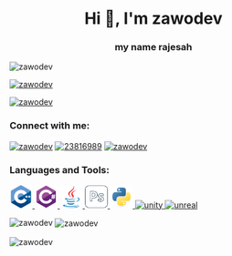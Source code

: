 <h1 align="center">Hi 👋, I'm zawodev</h1>
<h3 align="center">my name rajesah</h3>

<p align="left"> <img src="https://komarev.com/ghpvc/?username=zawodev&label=Profile%20views&color=0e75b6&style=flat" alt="zawodev" /> </p>
<p align="left"> <a href="https://github.com/ryo-ma/github-profile-trophy"><img src="https://github-profile-trophy.vercel.app/?username=zawodev&theme=onedark" alt="zawodev" /></a> </p>
<p align="left"> <a href="https://twitter.com/zawodev" target="blank"><img src="https://img.shields.io/twitter/follow/zawodev?logo=twitter&style=for-the-badge" alt="zawodev" /></a> </p>

<h3 align="left">Connect with me:</h3>
<p align="left">
<a href="https://twitter.com/zawodev" target="blank"><img align="center" src="https://raw.githubusercontent.com/rahuldkjain/github-profile-readme-generator/master/src/images/icons/Social/twitter.svg" alt="zawodev" height="30" width="40" /></a>
<a href="https://stackoverflow.com/users/23816989" target="blank"><img align="center" src="https://raw.githubusercontent.com/rahuldkjain/github-profile-readme-generator/master/src/images/icons/Social/stack-overflow.svg" alt="23816989" height="30" width="40" /></a>
<a href="https://www.leetcode.com/zawodev" target="blank"><img align="center" src="https://raw.githubusercontent.com/rahuldkjain/github-profile-readme-generator/master/src/images/icons/Social/leet-code.svg" alt="zawodev" height="30" width="40" /></a>
</p>

<h3 align="left">Languages and Tools:</h3>
<p align="left"> <a href="https://www.w3schools.com/cpp/" target="_blank" rel="noreferrer"> <img src="https://raw.githubusercontent.com/devicons/devicon/master/icons/cplusplus/cplusplus-original.svg" alt="cplusplus" width="40" height="40"/> </a> <a href="https://www.w3schools.com/cs/" target="_blank" rel="noreferrer"> <img src="https://raw.githubusercontent.com/devicons/devicon/master/icons/csharp/csharp-original.svg" alt="csharp" width="40" height="40"/> </a> <a href="https://www.java.com" target="_blank" rel="noreferrer"> <img src="https://raw.githubusercontent.com/devicons/devicon/master/icons/java/java-original.svg" alt="java" width="40" height="40"/> </a> <a href="https://www.photoshop.com/en" target="_blank" rel="noreferrer"> <img src="https://raw.githubusercontent.com/devicons/devicon/master/icons/photoshop/photoshop-line.svg" alt="photoshop" width="40" height="40"/> </a> <a href="https://www.python.org" target="_blank" rel="noreferrer"> <img src="https://raw.githubusercontent.com/devicons/devicon/master/icons/python/python-original.svg" alt="python" width="40" height="40"/> </a> <a href="https://unity.com/" target="_blank" rel="noreferrer"> <img src="https://www.vectorlogo.zone/logos/unity3d/unity3d-icon.svg" alt="unity" width="40" height="40"/> </a> <a href="https://unrealengine.com/" target="_blank" rel="noreferrer"> <img src="https://raw.githubusercontent.com/kenangundogan/fontisto/036b7eca71aab1bef8e6a0518f7329f13ed62f6b/icons/svg/brand/unreal-engine.svg" alt="unreal" width="40" height="40"/> </a> </p>

<p><img align="left" src="https://github-readme-stats.vercel.app/api/top-langs?username=zawodev&show_icons=true&locale=en&layout=compact&theme=onedark" alt="zawodev" /></p>
<p>&nbsp;<img align="center" src="https://github-readme-stats.vercel.app/api?username=zawodev&show_icons=true&locale=en&theme=onedark" alt="zawodev" /></p>
<p><img align="center" src="https://github-readme-streak-stats.herokuapp.com/?user=zawodev&theme=onedark" alt="zawodev" /></p>
